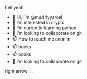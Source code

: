 hell yeah
- 👋 Hi, I’m @mudriyyarosl
- 👀 I’m interested in crypto
- 🌱 I’m currently learning python
- 💞️ I’m looking to collaborate on git
- 📫 How to reach me anonim
- 📫 books
- 📫 books
- 💞️ I’m looking to collaborate on git
<!---ly learning python
- 💞️ I’m looking to collaborate on git
- 📫 How to reach me anonim
- 📫 books
- 📫 books
- 💞️ I’m looking to collaborate on git- 
💞️ I’m looking to collaborate on git
- 📫 How to reach me anonim
- 📫 books
- 📫 books
- 💞️ I’m looking to collaborate on git
mudriyyarosl/mudriyyarosl is a ✨ special ✨ repository because its `README.md` (this file) appears on your GitHub profile.
You can click the Preview link to take a look at your changes.
Arrested capital))))
---> right arrow___
